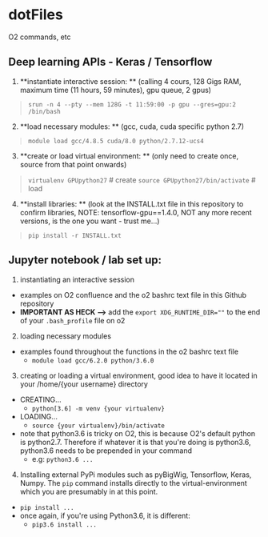 # dotFiles
O2 commands, etc

## Deep learning APIs - Keras / Tensorflow

1) **instantiate interactive session: **
(calling 4 cours, 128 Gigs RAM, maximum time (11 hours, 59 minutes), gpu queue, 2 gpus)
> `srun -n 4 --pty --mem 128G -t 11:59:00 -p gpu --gres=gpu:2 /bin/bash`
2) **load necessary modules: **
(gcc, cuda, cuda specific python 2.7)
> `module load gcc/4.8.5 cuda/8.0 python/2.7.12-ucs4`
3) **create or load virtual environment: **
(only need to create once, source from that point onwards)
> `virtualenv GPUpython27` # create
> `source GPUpython27/bin/activate` # load
4) **install libraries: **
(look at the INSTALL.txt file in this repository to confirm libraries, NOTE: tensorflow-gpu==1.4.0, NOT any more recent versions, is the one you want - trust me...)
> `pip install -r INSTALL.txt`

## Jupyter notebook / lab set up:

1) instantiating an interactive session 
  - examples on O2 confluence and the o2 bashrc text file in this Github repository
  - **IMPORTANT AS HECK -->** add the `export XDG_RUNTIME_DIR=""` to the end of your `.bash_profile` file on o2
2) loading necessary modules 
  - examples found throughout the functions in the o2 bashrc text file
    - `module load gcc/6.2.0 python/3.6.0`
3) creating or loading a virtual environment, good idea to have it located in your /home/{your username} directory
  - CREATING... 
    - `python[3.6] -m venv {your virtualenv}`
  - LOADING... 
    - `source {your virtualenv}/bin/activate`
  - note that python3.6 is tricky on O2, this is because O2's default python is python2.7. Therefore if whatever it is that you're doing is python3.6, python3.6 needs to be prepended in your command
    - e.g: `python3.6 ...`
4) Installing external PyPi modules such as pyBigWig, Tensorflow, Keras, Numpy. The `pip` command installs directly to the virtual-environment which you are presumably in at this point.
  - `pip install ...`
  - once again, if you're using Python3.6, it is different:
    - `pip3.6 install ...`
